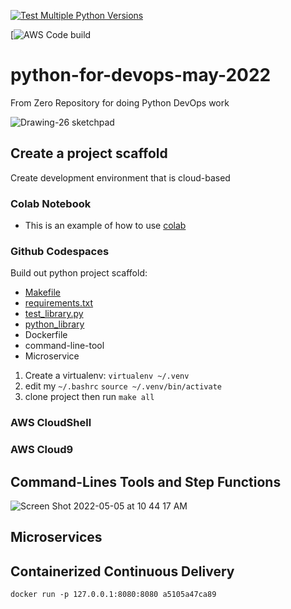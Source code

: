 [![Test Multiple Python Versions](https://github.com/noahgift/python-for-devops-may-2022/actions/workflows/main.yml/badge.svg)](https://github.com/noahgift/python-for-devops-may-2022/actions/workflows/main.yml)

[![AWS Code build](https://codebuild.us-east-1.amazonaws.com/badges?uuid=eyJlbmNyeXB0ZWREYXRhIjoiMDNSZkdkRmZ2SGVGaTRqd0d5dEwzM21uUWsySVBQK0NwdGQ0Y0R5NytxRHpqVXJTYWE5NTdsNU5FeHZBOUFMUFRhaFVrRWppYTZieXpNYTZ5SGJ3aWJFPSIsIml2UGFyYW1ldGVyU3BlYyI6Ik5US2dZeTgyd3pMS2VPQWYiLCJtYXRlcmlhbFNldFNlcmlhbCI6MX0%3D&branch=main)
# python-for-devops-may-2022
From Zero Repository for doing Python DevOps work

![Drawing-26 sketchpad](https://user-images.githubusercontent.com/58792/166920160-e5fb017e-4b83-4e09-9b9f-32a0f846293a.png)

## Create a project scaffold

Create development environment that is cloud-based

### Colab Notebook

* This is an example of how to use [colab](https://github.com/noahgift/python-for-devops-may-2022/blob/main/getting_started_python.ipynb)

### Github Codespaces

Build out python project scaffold:

* [Makefile](https://github.com/noahgift/python-for-devops-may-2022/blob/main/Makefile)
* [requirements.txt](https://github.com/noahgift/python-for-devops-may-2022/blob/main/requirements.txt)
* [test_library.py](https://github.com/noahgift/python-for-devops-may-2022/blob/main/test_devopslib.py)
* [python_library](https://github.com/noahgift/python-for-devops-may-2022/tree/main/devopslib)
* Dockerfile
* command-line-tool
* Microservice

1.  Create a virtualenv: `virtualenv ~/.venv`
2.  edit my `~/.bashrc` `source ~/.venv/bin/activate`
3.  clone project then run `make all`


### AWS CloudShell
### AWS Cloud9

## Command-Lines Tools and Step Functions
![Screen Shot 2022-05-05 at 10 44 17 AM](https://user-images.githubusercontent.com/58792/166949310-12f0d0b3-d765-4424-8b58-5715b14ac9d1.png)

## Microservices

## Containerized Continuous Delivery

`docker run -p 127.0.0.1:8080:8080 a5105a47ca89`



